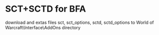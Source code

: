 # SCT+SCTD for BFA
download and extas files sct, sct_options, sctd, sctd_options to World of Warcraft\Interface\AddOns directory
